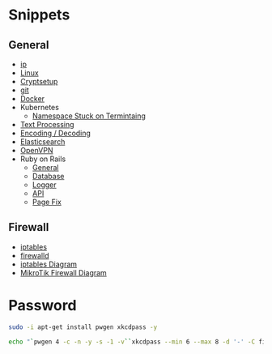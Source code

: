 # Snippets

## General
* [ip](md-files/ip.md)
* [Linux](md-files/linux.md)
* [Cryptsetup](md-files/cryptsetup.md)
* [git](md-files/git.md)
* [Docker](md-files/docker.md)
* Kubernetes
  * [Namespace Stuck on Termintaing](md-files/namespace-stuck-on-termintaing.md)
* [Text Processing](md-files/text-processing.md)
* [Encoding / Decoding](md-files/encoding-decoding.md)
* [Elasticsearch](md-files/elasticsearch.md)
* [OpenVPN](md-files/openvpn.md)
* Ruby on Rails
  * [General](md-files/ruby-on-rails-general.md)
  * [Database](md-files/ruby-on-rails-database.md)
  * [Logger](md-files/ruby-on-rails-logger.md)
  * [API](md-files/ruby-on-rails-api.md)
  * [Page Fix](md-files/ruby-on-rails-page-fix.md)

## Firewall

* [iptables](md-files/iptables.md)
* [firewalld](md-files/firewalld.md)
* [iptables Diagram](md-files/iptables-diagram.md)
* [MikroTik Firewall Diagram](md-files/mikrotik-firewall-diagram.md)

# Password
```bash
sudo -i apt-get install pwgen xkcdpass -y

echo "`pwgen 4 -c -n -y -s -1 -v``xkcdpass --min 6 --max 8 -d '-' -C first -n 2 -c 1``pwgen 4 -c -n -y -s -1 -v`"
```
